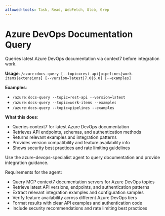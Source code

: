 ```yaml
---
allowed-tools: Task, Read, WebFetch, Glob, Grep
---
```


# Azure DevOps Documentation Query

Queries latest Azure DevOps documentation via context7 before integration work.

**Usage**: `/azure:docs-query [--topic=rest-api|pipelines|work-items|extensions] [--version=latest|7.0|6.0] [--examples]`

**Examples**: 
- `/azure:docs-query --topic=rest-api --version=latest`
- `/azure:docs-query --topic=work-items --examples`
- `/azure:docs-query --topic=pipelines --examples`

**What this does**:
- Queries context7 for latest Azure DevOps documentation
- Retrieves API endpoints, schemas, and authentication methods  
- Returns relevant examples and integration patterns
- Provides version compatibility and feature availability info
- Shows security best practices and rate limiting guidelines

Use the azure-devops-specialist agent to query documentation and provide integration guidance.

Requirements for the agent:
- Query MCP context7 documentation servers for Azure DevOps topics
- Retrieve latest API versions, endpoints, and authentication patterns
- Extract relevant integration examples and configuration samples
- Verify feature availability across different Azure DevOps tiers
- Format results with clear API examples and authentication code
- Include security recommendations and rate limiting best practices